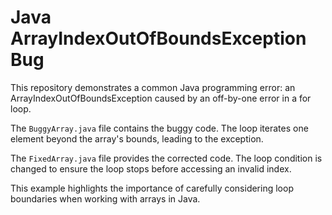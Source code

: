 # Java ArrayIndexOutOfBoundsException Bug
This repository demonstrates a common Java programming error: an ArrayIndexOutOfBoundsException caused by an off-by-one error in a for loop.

The `BuggyArray.java` file contains the buggy code. The loop iterates one element beyond the array's bounds, leading to the exception.

The `FixedArray.java` file provides the corrected code.  The loop condition is changed to ensure the loop stops before accessing an invalid index.

This example highlights the importance of carefully considering loop boundaries when working with arrays in Java.
